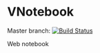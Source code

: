 # VNotebook

Master branch: [![Build Status](https://travis-ci.org/VNotebook/VNotebook.svg?branch=master)](https://travis-ci.org/VNotebook/VNotebook)

Web notebook
